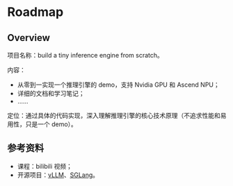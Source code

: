 # Roadmap

## Overview

项目名称：build a tiny inference engine from scratch。

内容：

- 从零到一实现一个推理引擎的 demo，支持 Nvidia GPU 和 Ascend NPU；
- 详细的文档和学习笔记；
- ……

定位：通过具体的代码实现，深入理解推理引擎的核心技术原理（不追求性能和易用性，只是一个 demo）。

## 参考资料

- 课程：bilibili 视频；
- 开源项目：[<u>vLLM</u>](https://github.com/vllm-project/vllm)、[<u>SGLang</u>](https://github.com/sgl-project/sglang)。
